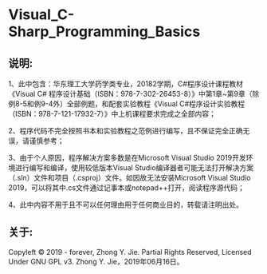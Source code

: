 # Visual_C-Sharp_Programming_Basics

## 说明:

1、此中包含：华东理工大学药学类专业，20182学期，C#程序设计课程教材《Visual C# 程序设计基础（ISBN：978-7-302-26453-8）》中第1章~第9章（除例8-5和例9-4外）全部例题，和配套实验教程《Visual C#程序设计实验教程（ISBN：978-7-121-17932-7）》中上机课程要求完成之全部内容；

2、程序代码不完全按照书本和实验教程之范例进行编写，且不保证完全正确无误，请谨慎参考；

3、由于个人原因，程序解决方案多数是在Microsoft Visual Studio 2019开发环境进行编写和编译，使用较低版本Visual Studio编译器者可能无法打开解决方案（.sln）文件和项目（.csproj）文件。如因故无法安装Microsoft Visual Studio 2019，可以将其中.cs文件通过记事本或notepad++打开，阅读程序源代码；

4、此中内容不用于且不可以任何理由用于任何商业目的，转载请注明出处。

## 关于:
Copyleft © 2019 - forever, Zhong Y. Jie. Partial Rights Reserved, Licensed Under GNU GPL v3.
Zhong Y. Jie，2019年06月16日。
